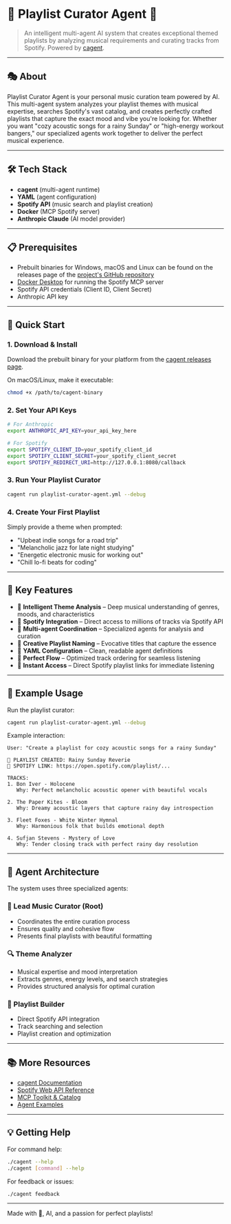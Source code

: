 # 🎵 Playlist Curator Agent 🎵

> An intelligent multi-agent AI system that creates exceptional themed playlists by analyzing musical requirements and curating tracks from Spotify. Powered by [cagent](https://github.com/docker/cagent).

---

## 🎭 About

Playlist Curator Agent is your personal music curation team powered by AI. This multi-agent system analyzes your playlist themes with musical expertise, searches Spotify's vast catalog, and creates perfectly crafted playlists that capture the exact mood and vibe you're looking for. Whether you want "cozy acoustic songs for a rainy Sunday" or "high-energy workout bangers," our specialized agents work together to deliver the perfect musical experience.

---

## 🛠️ Tech Stack

- **cagent** (multi-agent runtime)
- **YAML** (agent configuration)
- **Spotify API** (music search and playlist creation)
- **Docker** (MCP Spotify server)
- **Anthropic Claude** (AI model provider)

---

## 📋 Prerequisites

- Prebuilt binaries for Windows, macOS and Linux can be found on the releases page of the [project's GitHub repository](https://github.com/docker/cagent/releases)
- [Docker Desktop](https://www.docker.com/products/docker-desktop) for running the Spotify MCP server
- Spotify API credentials (Client ID, Client Secret)
- Anthropic API key

---

## 🚀 Quick Start

### 1. Download & Install

Download the prebuilt binary for your platform from the [cagent releases page](https://github.com/docker/cagent/releases).

On macOS/Linux, make it executable:

```bash
chmod +x /path/to/cagent-binary
```

### 2. Set Your API Keys

```bash
# For Anthropic
export ANTHROPIC_API_KEY=your_api_key_here

# For Spotify
export SPOTIFY_CLIENT_ID=your_spotify_client_id
export SPOTIFY_CLIENT_SECRET=your_spotify_client_secret
export SPOTIFY_REDIRECT_URI=http://127.0.0.1:8080/callback
```

### 3. Run Your Playlist Curator

```bash
cagent run playlist-curator-agent.yml --debug
```

### 4. Create Your First Playlist

Simply provide a theme when prompted:
- "Upbeat indie songs for a road trip"
- "Melancholic jazz for late night studying"
- "Energetic electronic music for working out"
- "Chill lo-fi beats for coding"

---

## 🎯 Key Features

- 🧠 **Intelligent Theme Analysis** – Deep musical understanding of genres, moods, and characteristics
- 🎵 **Spotify Integration** – Direct access to millions of tracks via Spotify API
- 🤖 **Multi-agent Coordination** – Specialized agents for analysis and curation
- 🎨 **Creative Playlist Naming** – Evocative titles that capture the essence
- 📝 **YAML Configuration** – Clean, readable agent definitions
- 🎼 **Perfect Flow** – Optimized track ordering for seamless listening
- 🔗 **Instant Access** – Direct Spotify playlist links for immediate listening

---

## 🏃 Example Usage

Run the playlist curator:

```bash
cagent run playlist-curator-agent.yml --debug
```

Example interaction:
```
User: "Create a playlist for cozy acoustic songs for a rainy Sunday"

🎵 PLAYLIST CREATED: Rainy Sunday Reverie
🔗 SPOTIFY LINK: https://open.spotify.com/playlist/...

TRACKS:
1. Bon Iver - Holocene
   Why: Perfect melancholic acoustic opener with beautiful vocals

2. The Paper Kites - Bloom
   Why: Dreamy acoustic layers that capture rainy day introspection

3. Fleet Foxes - White Winter Hymnal
   Why: Harmonious folk that builds emotional depth

4. Sufjan Stevens - Mystery of Love
   Why: Tender closing track with perfect rainy day resolution
```

---

## 🎪 Agent Architecture

The system uses three specialized agents:

### 🎯 Lead Music Curator (Root)
- Coordinates the entire curation process
- Ensures quality and cohesive flow
- Presents final playlists with beautiful formatting

### 🔍 Theme Analyzer
- Musical expertise and mood interpretation
- Extracts genres, energy levels, and search strategies
- Provides structured analysis for optimal curation

### 🎵 Playlist Builder
- Direct Spotify API integration
- Track searching and selection
- Playlist creation and optimization

---

## 📚 More Resources

- [cagent Documentation](https://github.com/docker/cagent)
- [Spotify Web API Reference](https://developer.spotify.com/documentation/web-api)
- [MCP Toolkit & Catalog](https://docs.docker.com/ai/mcp-catalog-and-toolkit/toolkit/)
- [Agent Examples](https://github.com/docker/cagent/tree/main/examples)

---

## 💡 Getting Help

For command help:

```bash
./cagent --help
./cagent [command] --help
```

For feedback or issues:

```bash
./cagent feedback
```

---

Made with 🎵, AI, and a passion for perfect playlists!